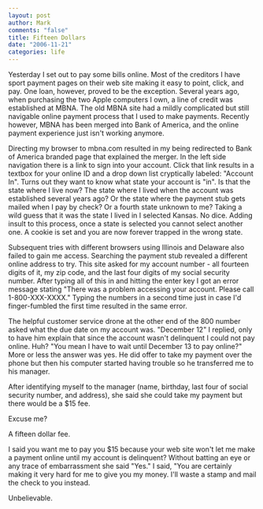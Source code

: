 ```yaml
--- 
layout: post
author: Mark
comments: "false"
title: Fifteen Dollars
date: "2006-11-21"
categories: life
---
```

Yesterday I set out to pay some bills online. Most of the creditors I have sport payment pages on their web site making it easy to point, click, and pay. One loan, however, proved to be the exception. Several years ago, when purchasing the two Apple computers I own, a line of credit was established at MBNA. The old MBNA site had a mildly complicated but still navigable online payment process that I used to make payments. Recently however, MBNA has been merged into Bank of America, and the online payment experience just isn't working anymore.

Directing my browser to mbna.com resulted in my being redirected to Bank of America branded page that explained the merger. In the left side navigation there is a link to sign into your account. Click that link results in a textbox for your online ID and a drop down list cryptically labeled: "Account In". Turns out they want to know what state your account is "in". Is that the state where I live now? The state where I lived when the account was established several years ago? Or the state where the payment stub gets mailed when I pay by check? Or a fourth state unknown to me? Taking a wild guess that it was the state I lived in I selected Kansas. No dice. Adding insult to this process, once a state is selected you cannot select another one. A cookie is set and you are now forever trapped in the wrong state.

Subsequent tries with different browsers using Illinois and Delaware also failed to gain me access. Searching the payment stub revealed a different online address to try. This site asked for my account number - all fourteen digits of it, my zip code, and the last four digits of my social security number. After typing all of this in and hitting the enter key I got an error message stating "There was a problem accessing your account. Please call 1-800-XXX-XXXX." Typing the numbers in a second time just in case I'd finger-fumbled the first time resulted in the same error.

The helpful customer service drone at the other end of the 800 number asked what the due date on my account was. "December 12" I replied, only to have him explain that since the account wasn't delinquent I could not pay online. Huh? "You mean I have to wait until December 13 to pay online?" More or less the answer was yes. He did offer to take my payment over the phone but then his computer started having trouble so he transferred me to his manager.

After identifying myself to the manager (name, birthday, last four of social security number, and address), she said she could take my payment but there would be a $15 fee.

Excuse me?

A fifteen dollar fee.

I said you want me to pay you $15 because your web site won't let me make a payment online until my account is delinquent? Without batting an eye or any trace of embarrassment she said "Yes." I said, "You are certainly making it very hard for me to give you my money. I'll waste a stamp and mail the check to you  instead.

Unbelievable.
